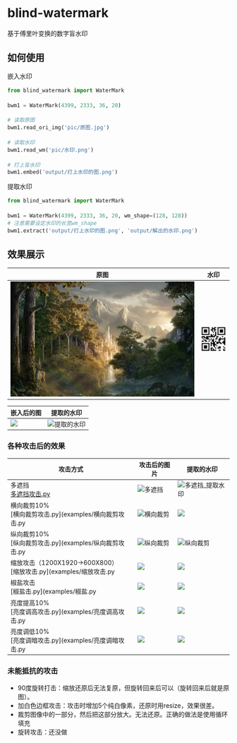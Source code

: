 # blind-watermark
基于傅里叶变换的数字盲水印  

## 如何使用

嵌入水印
```python
from blind_watermark import WaterMark

bwm1 = WaterMark(4399, 2333, 36, 20)

# 读取原图
bwm1.read_ori_img('pic/原图.jpg')

# 读取水印
bwm1.read_wm('pic/水印.png')

# 打上盲水印
bwm1.embed('output/打上水印的图.png')
```


提取水印
```python
from blind_watermark import WaterMark

bwm1 = WaterMark(4399, 2333, 36, 20, wm_shape=(128, 128))
# 注意需要设定水印的长宽wm_shape
bwm1.extract('output/打上水印的图.png', 'output/解出的水印.png')
```

## 效果展示

|原图|水印|
|--|--|
|![原图](/examples/pic/原图.jpg)|![水印](/examples/pic/水印.png)|

|嵌入后的图|提取的水印|
|--|--|
|![](/examples/output/打上水印的图.png)|![提取的水印](https://github.com/guofei9987/pictures_for_blog/blob/master/blind_watermark/%E8%A7%A3%E5%87%BA%E7%9A%84%E6%B0%B4%E5%8D%B0.png?raw=true)|


### 各种攻击后的效果

|攻击方式|攻击后的图片|提取的水印|
|--|--|--|
|多遮挡<br>[多遮挡攻击.py](examples/多遮挡攻击.py)|![多遮挡](https://github.com/guofei9987/pictures_for_blog/blob/master/blind_watermark/%E5%A4%9A%E9%81%AE%E6%8C%A1%E6%94%BB%E5%87%BB.png?raw=true)|![多遮挡_提取水印](https://github.com/guofei9987/pictures_for_blog/blob/master/blind_watermark/%E5%A4%9A%E9%81%AE%E6%8C%A1%E6%94%BB%E5%87%BB_%E6%8F%90%E5%8F%96%E6%B0%B4%E5%8D%B0.png?raw=true)|
|横向裁剪10%<br>[横向裁剪攻击.py](examples/横向裁剪攻击.py|![横向裁剪](https://github.com/guofei9987/pictures_for_blog/blob/master/blind_watermark/%E6%A8%AA%E5%90%91%E8%A3%81%E5%89%AA%E6%94%BB%E5%87%BB_%E5%A1%AB%E8%A1%A5.png?raw=true)|![](https://github.com/guofei9987/pictures_for_blog/blob/master/blind_watermark/%E6%A8%AA%E5%90%91%E8%A3%81%E5%89%AA%E6%94%BB%E5%87%BB_%E6%8F%90%E5%8F%96%E6%B0%B4%E5%8D%B0.png?raw=true)|
|纵向裁剪10%<br>[纵向裁剪攻击.py](examples/纵向裁剪攻击.py|![纵向裁剪](https://github.com/guofei9987/pictures_for_blog/blob/master/blind_watermark/%E7%BA%B5%E5%90%91%E8%A3%81%E5%89%AA%E6%89%93%E5%87%BB_%E5%A1%AB%E8%A1%A5.png?raw=true)|![纵向裁剪](https://github.com/guofei9987/pictures_for_blog/blob/master/blind_watermark/%E7%BA%B5%E5%90%91%E8%A3%81%E5%89%AA%E6%89%93%E5%87%BB_%E6%8F%90%E5%8F%96%E6%B0%B4%E5%8D%B0.png?raw=true)|
|缩放攻击（1200X1920->600X800）<br>[缩放攻击.py](examples/缩放攻击.py|![](https://github.com/guofei9987/pictures_for_blog/blob/master/blind_watermark/%E7%BC%A9%E6%94%BE%E6%94%BB%E5%87%BB.png?raw=true)|![](https://github.com/guofei9987/pictures_for_blog/blob/master/blind_watermark/%E7%BC%A9%E6%94%BE%E6%94%BB%E5%87%BB_%E6%8F%90%E5%8F%96%E6%B0%B4%E5%8D%B0.png?raw=true)|
|椒盐攻击<br>[椒盐击.py](examples/椒盐.py|![](https://github.com/guofei9987/pictures_for_blog/blob/master/blind_watermark/%E6%A4%92%E7%9B%90%E6%94%BB%E5%87%BB.png?raw=true)|![](https://github.com/guofei9987/pictures_for_blog/blob/master/blind_watermark/%E6%A4%92%E7%9B%90%E6%94%BB%E5%87%BB_%E6%8F%90%E5%8F%96%E6%B0%B4%E5%8D%B0.png?raw=true)|
|亮度提高10%<br>[亮度调高攻击.py](examples/亮度调高攻击.py|![](https://github.com/guofei9987/pictures_for_blog/blob/master/blind_watermark/%E4%BA%AE%E5%BA%A6%E8%B0%83%E9%AB%98%E6%94%BB%E5%87%BB.png?raw=true)|![](https://github.com/guofei9987/pictures_for_blog/blob/master/blind_watermark/%E4%BA%AE%E5%BA%A6%E8%B0%83%E9%AB%98%E6%94%BB%E5%87%BB_%E6%8F%90%E5%8F%96%E6%B0%B4%E5%8D%B0.png?raw=true)|
|亮度调低10%<br>[亮度调暗攻击.py](examples/亮度调暗攻击.py|![](https://github.com/guofei9987/pictures_for_blog/blob/master/blind_watermark/%E4%BA%AE%E5%BA%A6%E8%B0%83%E4%BD%8E%E6%94%BB%E5%87%BB.png?raw=true)|![](https://github.com/guofei9987/pictures_for_blog/blob/master/blind_watermark/%E4%BA%AE%E5%BA%A6%E8%B0%83%E4%BD%8E%E6%94%BB%E5%87%BB_%E6%8F%90%E5%8F%96%E6%B0%B4%E5%8D%B0.png?raw=true)|


### 未能抵抗的攻击


- 90度旋转打击：缩放还原后无法复原，但旋转回来后可以（旋转回来后就是原图）。
- 加白色边框攻击：攻击时增加5个纯白像素，还原时用resize，效果很差。
- 裁剪图像中的一部分，然后把这部分放大。无法还原。正确的做法是使用循环填充
- 旋转攻击：还没做
